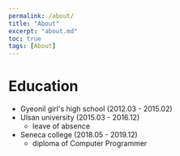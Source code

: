 ```yaml
---
permalink: /about/
title: "About"
excerpt: "about.md"
toc: true
tags: [About]
---
```


# Education
- Gyeonil girl's high school (2012.03 - 2015.02)
- Ulsan university (2015.03 - 2016.12)
  - leave of absence
- Seneca college (2018.05 - 2019.12)
  - diploma of Computer Programmer

